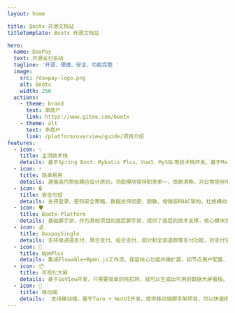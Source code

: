 ```yaml
---
layout: home

title: Bootx 开源文档站
titleTemplate: Bootx 开源文档站

hero:
  name: DaxPay
  text: 开源支付系统
  tagline: '开源、便捷、安全、功能完整 '
  image:
    src: /daxpay-logo.png
    alt: Bootx
    width: 250
  actions:
    - theme: brand
      text: 单商户
      link: https://www.gitee.com/bootx
    - theme: alt
      text: 多商户
      link: /platform/overview/guide/项目介绍
features:
  - icon: 💡
    title: 主流技术栈
    details: 基于Spring Boot、Mybatis Plus、Vue3、MySQL等技术栈开发。基于Maven模块化设计，易于扩展
  - icon: ⚡️
    title: 简单易用
    details: 遵循高内聚低耦合设计原则，功能模块保持职责单一，依赖清晰，对日常使用中见功能进行实现，功能丰富，但不做过度封和设计
  - icon: 🔒️
    title: 安全可控
    details: 支持登录、密码安全策略，数据支持加密、脱敏，增强版RBAC架构，杜绝横向和垂直越权风险，并对登录、操作、数据变动进行审计记录
  - icon: 🛡️
    title: Bootx-Platform
    details: 基础脚手架，作为其他项目的底层脚手架，提供了底层的技术支撑，核心模块发布到中央仓库，可以直接进行依赖
  - icon: 💰️
    title: DaxpaySingle
    details: 支持单通道支付、聚合支付、组合支付、部分和全部退款等支付功能，对支付宝、微信、云闪付、现金、钱包、储值卡等多种支付方式
  - icon: 🔔
    title: BpmPlus
    details: 集成Flowable+Bpmn.js工作流，保留核心功能并做扩展，如节点用户配置、驳回处理、任意节点退回、会签比例通过等
  - icon: 📦
    title: 可视化大屏
    details: 基于GoVIew开发，只需要简单的拖拉转，就可以生成出可用的数据大屏看板。
  - icon: 📱
    title: 移动端
    details:  支持移动端，基于Taro + NutUI开发，提供移动端脚手架项目，可以快速搭建H5页面或小程序
---
```

